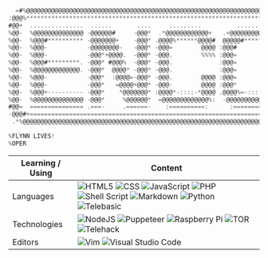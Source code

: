 ```js
  =#%@@@@@@@@@@@@@@@@@@@@@@@@@@@@@@@@@@@@@@@@@@@@@@@@@@@@@@@@@@@@@@@@@@@@@@@@@@@@@@@@@@@@@@@@@@@@@@@   
:@@@%***********************************************************************************************   
#@@+  ...............  ......       ....     .........          .........      .......       .......   
%@@-  %@@@@@@@@@@@@@@ -@@@@@@#     -@@@*  .*@@@@@@@@@@@@+   .+@@@@@@@@@@@@%+   *@@@@@@+      %@@@@@@   
%@@-  %@@@#********** -@@@@@@@+    -@@@* .@@@@%******@@@@#  @@@@@#*****#@@@@%  *@@@@@@@.    =@@@@@@@   
%@@-  %@@@-           -@@@@@@@@-   -@@@* -@@@=        @@@@ :@@@#         %@@@  *@@@=@@@*    @@@@=@@@   
%@@-  %@@@-           -@@@*+@@@@.  -@@@* -@@@.        %%%% :@@@=         *@@@  *@@@ %@@@.  +@@@+-@@@   
%@@-  %@@@#*********. -@@@* #@@@%  -@@@* -@@@.             :@@@=         *@@@  *@@@ -@@@# .@@@@ -@@@   
%@@-  %@@@@@@@@@@@@@. -@@@*  @@@@* -@@@* -@@@.             :@@@=         *@@@  *@@@  %@@@:*@@@- -@@@   
%@@-  %@@@-           -@@@*  :@@@@=-@@@* -@@@.        @@@@ :@@@=         *@@@  *@@@  :@@@@@@@%  -@@@
%@@-  %@@@-           -@@@*   =@@@@+@@@* -@@@-        @@@@ :@@@*         %@@@  *@@@   *@@@@@@:  -@@@
%@@-  %@@@+---------- -@@@*    *@@@@@@@* :@@@@*-::::-*@@@@ .@@@@%=-:::-+%@@@@  *@@@   .@@@@@#   -@@@
%@@-  %@@@@@@@@@@@@@@ -@@@*     %@@@@@@*  =@@@@@@@@@@@@@%:  -@@@@@@@@@@@@@@%:  *@@@    +@@@@.   -@@@
#@@=  =============== .===-     .======-    :==========:      :==========-:    -===     ===-    =@@@
-@@@#+=========================================================================================*@@@-
 .*%@@@@@@@@@@@@@@@@@@@@@@@@@@@@@@@@@@@@@@@@@@@@@@@@@@@@@@@@@@@@@@@@@@@@@@@@@@@@@@@@@@@@@@@@@@@@@*.

%FLYNN LIVES!
%OPER
```

|Learning / Using|Content|
-----------|---------
|Languages|![HTML5](https://img.shields.io/badge/html5-%23E34F26.svg?style=for-the-badge&logo=html5&logoColor=white) ![CSS](https://img.shields.io/badge/CSS-blue?&style=for-the-badge&logo=css3&logoColor=white) ![JavaScript](https://img.shields.io/badge/javascript-%23323330.svg?style=for-the-badge&logo=javascript&logoColor=%23F7DF1E) ![PHP](https://img.shields.io/badge/php-%23777BB4.svg?style=for-the-badge&logo=php&logoColor=white) ![Shell Script](https://img.shields.io/badge/shell_script-%23121011.svg?style=for-the-badge&logo=gnu-bash&logoColor=white) ![Markdown](https://img.shields.io/badge/markdown-%23000000.svg?style=for-the-badge&logo=markdown&logoColor=white) ![Python](https://img.shields.io/badge/python-3670A0?style=for-the-badge&logo=python&logoColor=ffdd54) ![Telebasic](https://camo.githubusercontent.com/8ef1f91a385d5eb7894cf35fc8137ebdfbdf9d3105ef78d8577762bbaf21d4bb/68747470733a2f2f74656c656861636b2e636f6d2f74656c6562617369632e737667) |
|Technologies|![NodeJS](https://img.shields.io/badge/node.js-6DA55F?style=for-the-badge&logo=node.js&logoColor=white) ![Puppeteer](https://img.shields.io/badge/Puppeteer-40B5A4?style=for-the-badge&logo=Puppeteer&logoColor=white) ![Raspberry Pi](https://img.shields.io/badge/-RaspberryPi-C51A4A?style=for-the-badge&logo=Raspberry-Pi) ![TOR](https://img.shields.io/badge/tor-%237E4798.svg?style=for-the-badge&logo=tor-project&logoColor=white) ![Telehack](https://camo.githubusercontent.com/17b061ed53c706befb76c090a065a473e773fec3bb1684713b45cd15dc80df32/68747470733a2f2f74656c656861636b2e636f6d2f74656c656861636b2e737667)|
|Editors| ![Vim](https://img.shields.io/badge/VIM-%2311AB00.svg?style=for-the-badge&logo=vim&logoColor=white) ![Visual Studio Code](https://img.shields.io/badge/Visual%20Studio%20Code-0078d7.svg?style=for-the-badge&logo=visual-studio-code&logoColor=white) |

